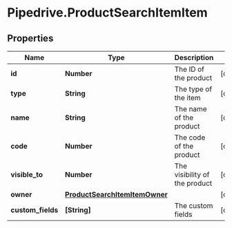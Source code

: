 # Pipedrive.ProductSearchItemItem

## Properties

Name | Type | Description | Notes
------------ | ------------- | ------------- | -------------
**id** | **Number** | The ID of the product | [optional] 
**type** | **String** | The type of the item | [optional] 
**name** | **String** | The name of the product | [optional] 
**code** | **Number** | The code of the product | [optional] 
**visible_to** | **Number** | The visibility of the product | [optional] 
**owner** | [**ProductSearchItemItemOwner**](ProductSearchItemItemOwner.md) |  | [optional] 
**custom_fields** | **[String]** | The custom fields | [optional] 


